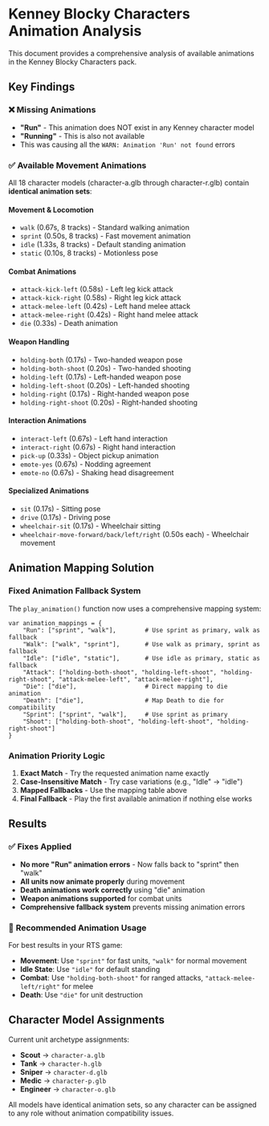 # Kenney Blocky Characters Animation Analysis

This document provides a comprehensive analysis of available animations in the Kenney Blocky Characters pack.

## Key Findings

### ❌ **Missing Animations**
- **"Run"** - This animation does NOT exist in any Kenney character model
- **"Running"** - This is also not available
- This was causing all the `WARN: Animation 'Run' not found` errors

### ✅ **Available Movement Animations** 
All 18 character models (character-a.glb through character-r.glb) contain **identical animation sets**:

#### **Movement & Locomotion**
- `walk` (0.67s, 8 tracks) - Standard walking animation
- `sprint` (0.50s, 8 tracks) - Fast movement animation  
- `idle` (1.33s, 8 tracks) - Default standing animation
- `static` (0.10s, 8 tracks) - Motionless pose

#### **Combat Animations**
- `attack-kick-left` (0.58s) - Left leg kick attack
- `attack-kick-right` (0.58s) - Right leg kick attack  
- `attack-melee-left` (0.42s) - Left hand melee attack
- `attack-melee-right` (0.42s) - Right hand melee attack
- `die` (0.33s) - Death animation

#### **Weapon Handling**
- `holding-both` (0.17s) - Two-handed weapon pose
- `holding-both-shoot` (0.20s) - Two-handed shooting
- `holding-left` (0.17s) - Left-handed weapon pose
- `holding-left-shoot` (0.20s) - Left-handed shooting
- `holding-right` (0.17s) - Right-handed weapon pose
- `holding-right-shoot` (0.20s) - Right-handed shooting

#### **Interaction Animations**
- `interact-left` (0.67s) - Left hand interaction
- `interact-right` (0.67s) - Right hand interaction
- `pick-up` (0.33s) - Object pickup animation
- `emote-yes` (0.67s) - Nodding agreement
- `emote-no` (0.67s) - Shaking head disagreement

#### **Specialized Animations**
- `sit` (0.17s) - Sitting pose
- `drive` (0.17s) - Driving pose
- `wheelchair-sit` (0.17s) - Wheelchair sitting
- `wheelchair-move-forward/back/left/right` (0.50s each) - Wheelchair movement

## Animation Mapping Solution

### **Fixed Animation Fallback System**

The `play_animation()` function now uses a comprehensive mapping system:

```gdscript
var animation_mappings = {
    "Run": ["sprint", "walk"],        # Use sprint as primary, walk as fallback
    "Walk": ["walk", "sprint"],       # Use walk as primary, sprint as fallback  
    "Idle": ["idle", "static"],       # Use idle as primary, static as fallback
    "Attack": ["holding-both-shoot", "holding-left-shoot", "holding-right-shoot", "attack-melee-left", "attack-melee-right"],
    "Die": ["die"],                   # Direct mapping to die animation
    "Death": ["die"],                 # Map Death to die for compatibility
    "Sprint": ["sprint", "walk"],     # Use sprint as primary
    "Shoot": ["holding-both-shoot", "holding-left-shoot", "holding-right-shoot"]
}
```

### **Animation Priority Logic**

1. **Exact Match** - Try the requested animation name exactly
2. **Case-Insensitive Match** - Try case variations (e.g., "Idle" → "idle")  
3. **Mapped Fallbacks** - Use the mapping table above
4. **Final Fallback** - Play the first available animation if nothing else works

## Results

### ✅ **Fixes Applied**
- **No more "Run" animation errors** - Now falls back to "sprint" then "walk"
- **All units now animate properly** during movement
- **Death animations work correctly** using "die" animation
- **Weapon animations supported** for combat units
- **Comprehensive fallback system** prevents missing animation errors

### 🎯 **Recommended Animation Usage**

For best results in your RTS game:

- **Movement**: Use `"sprint"` for fast units, `"walk"` for normal movement
- **Idle State**: Use `"idle"` for default standing
- **Combat**: Use `"holding-both-shoot"` for ranged attacks, `"attack-melee-left/right"` for melee
- **Death**: Use `"die"` for unit destruction

## Character Model Assignments

Current unit archetype assignments:
- **Scout** → `character-a.glb`
- **Tank** → `character-h.glb`  
- **Sniper** → `character-d.glb`
- **Medic** → `character-p.glb`
- **Engineer** → `character-o.glb`

All models have identical animation sets, so any character can be assigned to any role without animation compatibility issues. 
